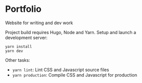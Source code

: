 # Portfolio

Website for writing and dev work

Project build requires Hugo, Node and Yarn. Setup and launch a development server:

```
yarn install
yarn dev
```

Other tasks:

+ ```yarn lint```: Lint CSS and Javascript source files
+ ```yarn production```: Compile CSS and Javascript for production
